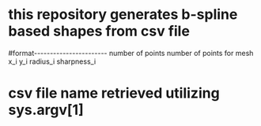 # this repository generates b-spline based shapes from csv file

#format-----------------------
number of points      number of points for mesh 
x_i y_i radius_i sharpness_i




# csv file name retrieved utilizing sys.argv[1]

